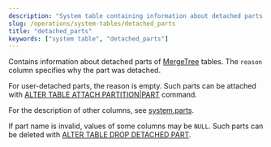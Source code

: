 ```yaml
---
description: "System table containing information about detached parts of MergeTree tables"
slug: /operations/system-tables/detached_parts
title: "detached_parts"
keywords: ["system table", "detached_parts"]
---
```


Contains information about detached parts of [MergeTree](../../engines/table-engines/mergetree-family/mergetree.md) tables. The `reason` column specifies why the part was detached.

For user-detached parts, the reason is empty. Such parts can be attached with [ALTER TABLE ATTACH PARTITION\|PART](../../sql-reference/statements/alter/partition.md#alter_attach-partition) command.

For the description of other columns, see [system.parts](../../operations/system-tables/parts.md).

If part name is invalid, values of some columns may be `NULL`. Such parts can be deleted with [ALTER TABLE DROP DETACHED PART](../../sql-reference/statements/alter/partition.md#alter_drop-detached).
